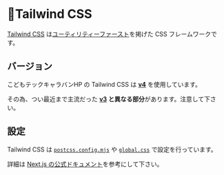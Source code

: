 # 🌊Tailwind CSS

[Tailwind CSS](https://tailwindcss.com/) は[ユーティリティーファースト](https://tailwindcss.com/docs/styling-with-utility-classes)を掲げた CSS フレームワークです。

## バージョン

こどもテックキャラバンHP の Tailwind CSS は **[v4](https://tailwindcss.com/blog/tailwindcss-v4)** を使用しています。

その為、つい最近まで主流だった **[v3](https://tailwindcss.com/blog/tailwindcss-v3-4) と異なる部分**があります。注意して下さい。

## 設定

Tailwind CSS は [`postcss.config.mjs`](https://github.com/OpenUp-LabTakizawa/caravan-kidstec/blob/main/%40caravan-kidstec/web/postcss.config.mjs) や [`global.css`](https://github.com/OpenUp-LabTakizawa/caravan-kidstec/blob/main/%40caravan-kidstec/web/app/globals.css) で設定を行っています。

詳細は [Next.js の公式ドキュメント](https://nextjs.org/docs/app/guides/tailwind-css)を参考にして下さい。
